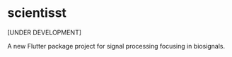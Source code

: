 # scientisst

[UNDER DEVELOPMENT]

A new Flutter package project for signal processing focusing in biosignals.

